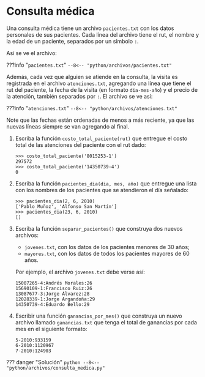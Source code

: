 # Consulta médica
Una consulta médica tiene un archivo `pacientes.txt` con los datos personales de sus pacientes. 
Cada línea del archivo tiene el rut, el nombre y la edad de un paciente, separados por un símbolo `:`. 

Así se ve el archivo:

???info "`pacientes.txt`"
    ```
    --8<-- "python/archivos/pacientes.txt"
    ```

Además, cada vez que alguien se atiende en la consulta, la visita es registrada en el archivo `atenciones.txt`, 
agregando una línea que tiene el rut del paciente, la fecha de la visita (en formato `dia-mes-año`) y el precio 
de la atención, también separados por `:`. El archivo se ve así:

???info "`atenciones.txt`"
    ```
    --8<-- "python/archivos/atenciones.txt"
    ```

Note que las fechas están ordenadas de menos a más reciente, ya que las nuevas líneas siempre se van agregando al final.

1. Escriba la función `costo_total_paciente(rut)` que entregue el costo total de las atenciones del paciente con el rut dado:
    ```
    >>> costo_total_paciente('8015253-1')
    297572
    >>> costo_total_paciente('14350739-4')
    0
    ```
2. Escriba la función `pacientes_dia(dia, mes, año)` que entregue una lista con los nombres de los pacientes que se atendieron el día señalado:
    ```
    >>> pacientes_dia(2, 6, 2010)
    ['Pablo Muñoz', 'Alfonso San Martín']
    >>> pacientes_dia(23, 6, 2010)
    []
    ```
3. Escriba la función `separar_pacientes()` que construya dos nuevos archivos:
    * `jovenes.txt`, con los datos de los pacientes menores de 30 años;
    * `mayores.txt`, con los datos de todos los pacientes mayores de 60 años.

    Por ejemplo, el archivo `jovenes.txt` debe verse así:
    ```
    15007265-4:Andrés Morales:26
    15690109-1:Francisco Ruiz:26
    13087677-3:Jorge Álvarez:28
    12028339-1:Jorge Argandoña:29
    14350739-4:Eduardo Bello:29
    ```
4. Escribir una función `ganancias_por_mes()` que construya un nuevo archivo llamado `ganancias.txt` que tenga el total de ganancias por cada mes en el siguiente formato:
    ``` 
    5-2010:933159
    6-2010:1120967
    7-2010:124903
    ```

??? danger "Solución"
    ```python
    --8<-- "python/archivos/consulta_medica.py"
    ```